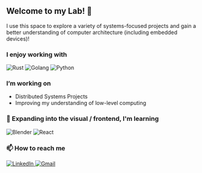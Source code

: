 ## Welcome to my Lab! 🧠

I use this space to explore a variety of systems-focused projects and gain a better understanding of computer architecture (including embedded devices)!
### I enjoy working with

<div display="flex">
  <img src="https://img.shields.io/badge/rust-%23000000.svg?style=for-the-badge&logo=rust&logoColor=orange" alt="Rust"/>
  <img src="https://img.shields.io/badge/go-%2300ADD8.svg?style=for-the-badge&logo=go&logoColor=blue" alt="Golang"/>
  <img src="https://img.shields.io/badge/python-3670A0?style=for-the-badge&logo=python&logoColor=yellow" alt="Python"/>
</div>

###  I’m working on

- Distributed Systems Projects
- Improving my understanding of low-level computing 

### 🌱 Expanding into the visual / frontend, I'm learning

<div display="flex">
  <img src="https://img.shields.io/badge/Blender-F5792A?logo=blender&logoColor=white&style=for-the-badge" alt="Blender"/>
  <img src="https://img.shields.io/badge/React-61DAFB?logo=react&logoColor=white&style=for-the-badge" alt="React"/>
</div>

### 📫 How to reach me

<div display="flex">
  <a href="https://www.linkedin.com/in/jared-scott-ransom/">
    <img src="https://img.shields.io/badge/linkedin-%230077B5.svg?style=for-the-badge&logo=linkedin&logoColor=white" alt="LinkedIn"/>
  </a>
  <a href="mailto:james.scottran@gmail.com">
    <img src="https://img.shields.io/badge/Gmail-D14836?logo=gmail&logoColor=white&style=for-the-badge" alt="Gmail"/>
  </a>
</div>
